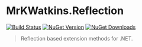 # MrKWatkins.Reflection

[![Build Status](https://github.com/MrKWatkins/Reflection/actions/workflows/build.yml/badge.svg)](https://github.com/MrKWatkins/Reflection/actions/workflows/build.yml)
[![NuGet Version](https://img.shields.io/nuget/v/MrKWatkins.Reflection)](https://www.nuget.org/packages/MrKWatkins.Reflection)
[![NuGet Downloads](https://img.shields.io/nuget/dt/MrKWatkins.Reflection)](https://www.nuget.org/packages/MrKWatkins.Reflection)

> Reflection based extension methods for .NET.
